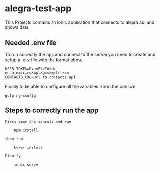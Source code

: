 # alegra-test-app
This Projects contains an ionic application that connects to alegra api and shows data

## Needed .env file
To run correctly the app and connect to the server you need to create and setup a .env file with the format above

    USER_TOKEN=ExamPleTokeN
    USER_MAIL=example@example.com
    CONTACTS_URL=url.to.contacts.api

Finally to be able to configure all the variables run in the console

    gulp ng-config

## Steps to correctly run the app
    First open the console and run

        npm install

    them run

        bower install

    Finally

        ionic serve
